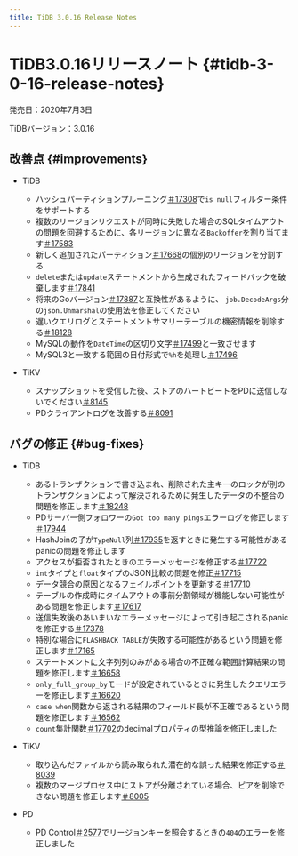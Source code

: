 ```yaml
---
title: TiDB 3.0.16 Release Notes
---
```


# TiDB3.0.16リリースノート {#tidb-3-0-16-release-notes}

発売日：2020年7月3日

TiDBバージョン：3.0.16

## 改善点 {#improvements}

-   TiDB

    -   ハッシュパーティションプルーニング[＃17308](https://github.com/pingcap/tidb/pull/17308)で`is null`フィルター条件をサポートする
    -   複数のリージョンリクエストが同時に失敗した場合のSQLタイムアウトの問題を回避するために、各リージョンに異なる`Backoffer`を割り当てます[＃17583](https://github.com/pingcap/tidb/pull/17583)
    -   新しく追加されたパーティション[＃17668](https://github.com/pingcap/tidb/pull/17668)の個別のリージョンを分割する
    -   `delete`または`update`ステートメントから生成されたフィードバックを破棄します[＃17841](https://github.com/pingcap/tidb/pull/17841)
    -   将来のGoバージョン[＃17887](https://github.com/pingcap/tidb/pull/17887)と互換性があるように、 `job.DecodeArgs`分の`json.Unmarshal`の使用法を修正してください
    -   遅いクエリログとステートメントサマリーテーブルの機密情報を削除する[＃18128](https://github.com/pingcap/tidb/pull/18128)
    -   MySQLの動作を`DateTime`の区切り文字[＃17499](https://github.com/pingcap/tidb/pull/17499)と一致させます
    -   MySQL3と一致する範囲の日付形式で`%h`を処理し[＃17496](https://github.com/pingcap/tidb/pull/17496)

-   TiKV

    -   スナップショットを受信した後、ストアのハートビートをPDに送信しないでください[＃8145](https://github.com/tikv/tikv/pull/8145)
    -   PDクライアントログを改善する[＃8091](https://github.com/tikv/tikv/pull/8091)

## バグの修正 {#bug-fixes}

-   TiDB

    -   あるトランザクションで書き込まれ、削除された主キーのロックが別のトランザクションによって解決されるために発生したデータの不整合の問題を修正します[＃18248](https://github.com/pingcap/tidb/pull/18248)
    -   PDサーバー側フォロワーの`Got too many pings`エラーログを修正します[＃17944](https://github.com/pingcap/tidb/pull/17944)
    -   HashJoinの子が`TypeNull`列[＃17935](https://github.com/pingcap/tidb/pull/17935)を返すときに発生する可能性があるpanicの問題を修正します
    -   アクセスが拒否されたときのエラーメッセージを修正する[＃17722](https://github.com/pingcap/tidb/pull/17722)
    -   `int`タイプと`float`タイプのJSON比較の問題を修正[＃17715](https://github.com/pingcap/tidb/pull/17715)
    -   データ競合の原因となるフェイルポイントを更新する[＃17710](https://github.com/pingcap/tidb/pull/17710)
    -   テーブルの作成時にタイムアウトの事前分割領域が機能しない可能性がある問題を修正します[＃17617](https://github.com/pingcap/tidb/pull/17617)
    -   送信失敗後のあいまいなエラーメッセージによって引き起こされるpanicを修正する[＃17378](https://github.com/pingcap/tidb/pull/17378)
    -   特別な場合に`FLASHBACK TABLE`が失敗する可能性があるという問題を修正します[＃17165](https://github.com/pingcap/tidb/pull/17165)
    -   ステートメントに文字列列のみがある場合の不正確な範囲計算結果の問題を修正します[＃16658](https://github.com/pingcap/tidb/pull/16658)
    -   `only_full_group_by`モードが設定されているときに発生したクエリエラーを修正します[＃16620](https://github.com/pingcap/tidb/pull/16620)
    -   `case when`関数から返される結果のフィールド長が不正確であるという問題を修正します[＃16562](https://github.com/pingcap/tidb/pull/16562)
    -   `count`集計関数[＃17702](https://github.com/pingcap/tidb/pull/17702)のdecimalプロパティの型推論を修正しました

-   TiKV

    -   取り込んだファイルから読み取られた潜在的な誤った結果を修正する[＃8039](https://github.com/tikv/tikv/pull/8039)
    -   複数のマージプロセス中にストアが分離されている場合、ピアを削除できない問題を修正します[＃8005](https://github.com/tikv/tikv/pull/8005)

-   PD

    -   PD Control[＃2577](https://github.com/pingcap/pd/pull/2577)でリージョンキーを照会するときの`404`のエラーを修正しました
